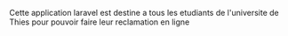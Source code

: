 Cette application laravel est destine a tous les etudiants de l'universite de Thies pour pouvoir faire leur reclamation en ligne